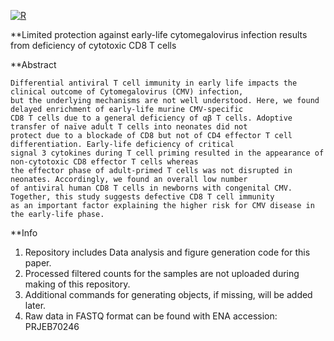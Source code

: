 [![R](https://ziadoua.github.io/m3-Markdown-Badges/badges/R/r1.svg)](https://www.r-project.org/)


**Limited protection against early-life cytomegalovirus infection results from deficiency of cytotoxic CD8 T cells

**Abstract
```
Differential antiviral T cell immunity in early life impacts the clinical outcome of Cytomegalovirus (CMV) infection,
but the underlying mechanisms are not well understood. Here, we found delayed enrichment of early-life murine CMV-specific
CD8 T cells due to a general deficiency of αβ T cells. Adoptive transfer of naïve adult T cells into neonates did not
protect due to a blockade of CD8 but not of CD4 effector T cell differentiation. Early-life deficiency of critical 
signal 3 cytokines during T cell priming resulted in the appearance of non-cytotoxic CD8 effector T cells whereas
the effector phase of adult-primed T cells was not disrupted in neonates. Accordingly, we found an overall low number
of antiviral human CD8 T cells in newborns with congenital CMV. Together, this study suggests defective CD8 T cell immunity
as an important factor explaining the higher risk for CMV disease in the early-life phase.
```

**Info

1. Repository includes Data analysis and figure generation code for this paper.
2. Processed filtered counts for the samples are not uploaded during making of this repository. 
3. Additional commands for generating objects, if missing, will be added later. 
4. Raw data in FASTQ format can be found with ENA accession: PRJEB70246



